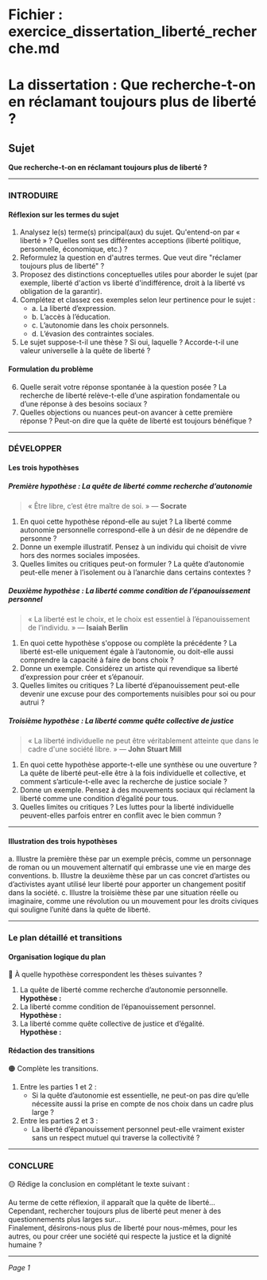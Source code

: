 # Fichier : exercice_dissertation_liberté_recherche.md

# La dissertation : Que recherche-t-on en réclamant toujours plus de liberté ?

## Sujet
**Que recherche-t-on en réclamant toujours plus de liberté ?**

---

### INTRODUIRE

#### Réflexion sur les termes du sujet

1. Analysez le(s) terme(s) principal(aux) du sujet. Qu'entend-on par « liberté » ? Quelles sont ses différentes acceptions (liberté politique, personnelle, économique, etc.) ?
2. Reformulez la question en d'autres termes. Que veut dire "réclamer toujours plus de liberté" ?
3. Proposez des distinctions conceptuelles utiles pour aborder le sujet (par exemple, liberté d'action vs liberté d'indifférence, droit à la liberté vs obligation de la garantir).
4. Complétez et classez ces exemples selon leur pertinence pour le sujet :
   - a. La liberté d’expression.
   - b. L’accès à l’éducation.
   - c. L’autonomie dans les choix personnels.
   - d. L’évasion des contraintes sociales.
5. Le sujet suppose-t-il une thèse ? Si oui, laquelle ? Accorde-t-il une valeur universelle à la quête de liberté ?

#### Formulation du problème

6. Quelle serait votre réponse spontanée à la question posée ? La recherche de liberté relève-t-elle d’une aspiration fondamentale ou d’une réponse à des besoins sociaux ?
7. Quelles objections ou nuances peut-on avancer à cette première réponse ? Peut-on dire que la quête de liberté est toujours bénéfique ?

---

### DÉVELOPPER

#### Les trois hypothèses

##### Première hypothèse : La quête de liberté comme recherche d’autonomie

> « Être libre, c’est être maître de soi. » — **Socrate**

1. En quoi cette hypothèse répond-elle au sujet ? La liberté comme autonomie personnelle correspond-elle à un désir de ne dépendre de personne ?
2. Donne un exemple illustratif. Pensez à un individu qui choisit de vivre hors des normes sociales imposées.
3. Quelles limites ou critiques peut-on formuler ? La quête d’autonomie peut-elle mener à l’isolement ou à l’anarchie dans certains contextes ?

##### Deuxième hypothèse : La liberté comme condition de l’épanouissement personnel

> « La liberté est le choix, et le choix est essentiel à l’épanouissement de l’individu. » — **Isaiah Berlin**

1. En quoi cette hypothèse s'oppose ou complète la précédente ? La liberté est-elle uniquement égale à l’autonomie, ou doit-elle aussi comprendre la capacité à faire de bons choix ?
2. Donne un exemple. Considérez un artiste qui revendique sa liberté d’expression pour créer et s’épanouir.
3. Quelles limites ou critiques ? La liberté d’épanouissement peut-elle devenir une excuse pour des comportements nuisibles pour soi ou pour autrui ?

##### Troisième hypothèse : La liberté comme quête collective de justice

> « La liberté individuelle ne peut être véritablement atteinte que dans le cadre d'une société libre. » — **John Stuart Mill**

1. En quoi cette hypothèse apporte-t-elle une synthèse ou une ouverture ? La quête de liberté peut-elle être à la fois individuelle et collective, et comment s’articule-t-elle avec la recherche de justice sociale ?
2. Donne un exemple. Pensez à des mouvements sociaux qui réclament la liberté comme une condition d’égalité pour tous.
3. Quelles limites ou critiques ? Les luttes pour la liberté individuelle peuvent-elles parfois entrer en conflit avec le bien commun ?

---

#### Illustration des trois hypothèses

a. Illustre la première thèse par un exemple précis, comme un personnage de roman ou un mouvement alternatif qui embrasse une vie en marge des conventions.
b. Illustre la deuxième thèse par un cas concret d’artistes ou d’activistes ayant utilisé leur liberté pour apporter un changement positif dans la société.
c. Illustre la troisième thèse par une situation réelle ou imaginaire, comme une révolution ou un mouvement pour les droits civiques qui souligne l’unité dans la quête de liberté.

---

### Le plan détaillé et transitions

#### Organisation logique du plan

🔴 À quelle hypothèse correspondent les thèses suivantes ?

1. La quête de liberté comme recherche d’autonomie personnelle.  
   **Hypothèse :**
2. La liberté comme condition de l’épanouissement personnel.  
   **Hypothèse :**
3. La liberté comme quête collective de justice et d’égalité.  
   **Hypothèse :**

#### Rédaction des transitions

🟠 Complète les transitions.

1. Entre les parties 1 et 2 :  
   - Si la quête d’autonomie est essentielle, ne peut-on pas dire qu’elle nécessite aussi la prise en compte de nos choix dans un cadre plus large ?
2. Entre les parties 2 et 3 :  
   - La liberté d’épanouissement personnel peut-elle vraiment exister sans un respect mutuel qui traverse la collectivité ?

---

### CONCLURE

🟡 Rédige la conclusion en complétant le texte suivant :

Au terme de cette réflexion, il apparaît que la quête de liberté…  
Cependant, rechercher toujours plus de liberté peut mener à des questionnements plus larges sur…  
Finalement, désirons-nous plus de liberté pour nous-mêmes, pour les autres, ou pour créer une société qui respecte la justice et la dignité humaine ?

---

*Page 1*